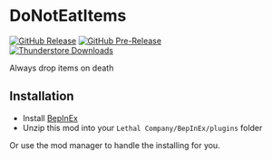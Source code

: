 DoNotEatItems
============
[![GitHub Release](https://img.shields.io/github/v/release/mattymatty97/LTC_DoNotEatItems?display_name=release&logo=github&logoColor=white)](https://github.com/mattymatty97/LTC_DoNotEatItems/releases/latest)
[![GitHub Pre-Release](https://img.shields.io/github/v/release/mattymatty97/LTC_DoNotEatItems?include_prereleases&display_name=release&logo=github&logoColor=white&label=preview)](https://github.com/mattymatty97/LTC_DoNotEatItems/releases)  
[![Thunderstore Downloads](https://img.shields.io/thunderstore/dt/mattymatty/DoNotEatItems?style=flat&logo=thunderstore&logoColor=white&label=thunderstore)](https://thunderstore.io/c/lethal-company/p/mattymatty/DoNotEatItems/)

Always drop items on death

Installation
------------

- Install [BepInEx](https://thunderstore.io/c/lethal-company/p/BepInEx/BepInExPack/)
- Unzip this mod into your `Lethal Company/BepInEx/plugins` folder

Or use the mod manager to handle the installing for you.
